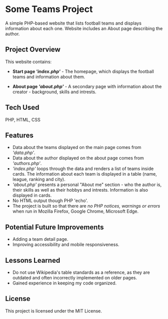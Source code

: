 # Some Teams Project

A simple PHP-based website that lists football teams and displays information about each one. Website includes an About page describing the author.

## Project Overview

This website contains:

- **Start page _'index.php'_** - The homepage, which displays the football teams and information about them.

- **About page _'about.php'_** - A secondary page with information about the creator - background, skills and intrests.

## Tech Used

PHP, HTML, CSS

## Features

- Data about the teams displayed on the main page comes from _'data.php'_.
- Data about the author displayed on the about page comes from _'authors.php'_.
- _'index.php'_ loops through the data and renders a list of teams inside cards. The information about each team is displayed in a table (name, league, ranking and city).
- _'about.php'_ presents a personal "About me" section - who the author is, their skills as well as their hobbys and intrests. Information is also displayed in cards.
- No HTML output though PHP 'echo'.
- The project is built so that there are *no PHP notices, warnings or errors* when run in Mozilla Firefox, Google Chrome, Microsoft Edge. 

## Potential Future Improvements

- Adding a team detail page.
- Improving accessibility and mobile responsiveness.

## Lessons Learned

- Do not use Wikipedia's table standards as a reference, as they are outdated and often incorrectly implemented on older pages.
- Gained experience in keeping my code organized.


## License

This project is licensed under the MIT License.